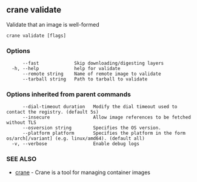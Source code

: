 ## crane validate

Validate that an image is well-formed

```
crane validate [flags]
```

### Options

```
      --fast             Skip downloading/digesting layers
  -h, --help             help for validate
      --remote string    Name of remote image to validate
      --tarball string   Path to tarball to validate
```

### Options inherited from parent commands

```
      --dial-timeout duration   Modify the dial timeout used to contact the registry. (default 5s)
      --insecure                Allow image references to be fetched without TLS
      --osversion string        Specifies the OS version.
      --platform platform       Specifies the platform in the form os/arch[/variant] (e.g. linux/amd64). (default all)
  -v, --verbose                 Enable debug logs
```

### SEE ALSO

* [crane](crane.md)	 - Crane is a tool for managing container images

